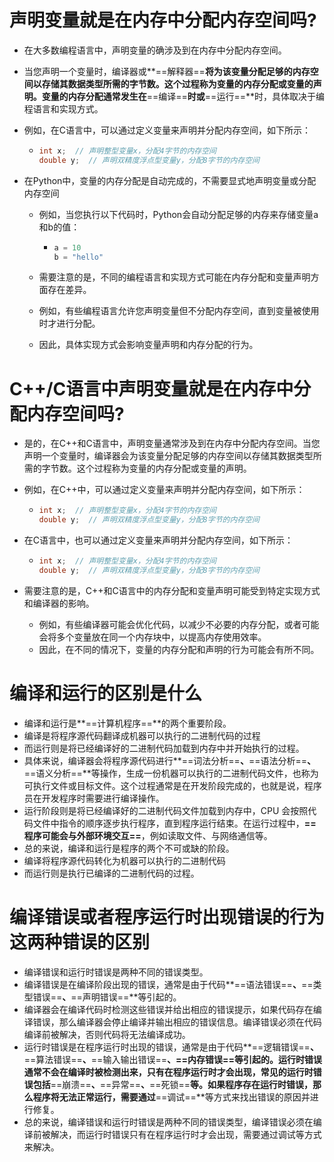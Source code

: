 # 声明变量就是在内存中分配内存空间吗?

* 在大多数编程语言中，声明变量的确涉及到在内存中分配内存空间。

* 当您声明一个变量时，编译器或**==解释器==**将为该变量分配足够的内存空间以存储其数据类型所需的字节数。这个过程称为变量的内存分配或变量的声明。变量的内存分配通常发生在**==编译==**时或**==运行==**时，具体取决于编程语言和实现方式。

* 例如，在C语言中，可以通过定义变量来声明并分配内存空间，如下所示：

  * ~~~C
    int x;  // 声明整型变量x，分配4字节的内存空间
    double y;  // 声明双精度浮点型变量y，分配8字节的内存空间
    ~~~

* 在Python中，变量的内存分配是自动完成的，不需要显式地声明变量或分配内存空间

  * 例如，当您执行以下代码时，Python会自动分配足够的内存来存储变量a和b的值：

    * ~~~python
      a = 10
      b = "hello"
      ~~~

  * 需要注意的是，不同的编程语言和实现方式可能在内存分配和变量声明方面存在差异。

  * 例如，有些编程语言允许您声明变量但不分配内存空间，直到变量被使用时才进行分配。

  * 因此，具体实现方式会影响变量声明和内存分配的行为。



# C++/C语言中声明变量就是在内存中分配内存空间吗?

* 是的，在C++和C语言中，声明变量通常涉及到在内存中分配内存空间。当您声明一个变量时，编译器会为该变量分配足够的内存空间以存储其数据类型所需的字节数。这个过程称为变量的内存分配或变量的声明。

* 例如，在C++中，可以通过定义变量来声明并分配内存空间，如下所示：

  * ~~~C++
    int x;  // 声明整型变量x，分配4字节的内存空间
    double y;  // 声明双精度浮点型变量y，分配8字节的内存空间
    ~~~

* 在C语言中，也可以通过定义变量来声明并分配内存空间，如下所示：

  * ~~~C
    int x;  // 声明整型变量x，分配4字节的内存空间
    double y;  // 声明双精度浮点型变量y，分配8字节的内存空间
    ~~~

* 需要注意的是，C++和C语言中的内存分配和变量声明可能受到特定实现方式和编译器的影响。

  * 例如，有些编译器可能会优化代码，以减少不必要的内存分配，或者可能会将多个变量放在同一个内存块中，以提高内存使用效率。
  * 因此，在不同的情况下，变量的内存分配和声明的行为可能会有所不同。



# 编译和运行的区别是什么

* 编译和运行是**==计算机程序==**的两个重要阶段。
* 编译是将程序源代码翻译成机器可以执行的二进制代码的过程
* 而运行则是将已经编译好的二进制代码加载到内存中并开始执行的过程。
* 具体来说，编译器会将程序源代码进行**==词法分析==**、**==语法分析==**、**==语义分析==**等操作，生成一份机器可以执行的二进制代码文件，也称为可执行文件或目标文件。这个过程通常是在开发阶段完成的，也就是说，程序员在开发程序时需要进行编译操作。
* 运行阶段则是将已经编译好的二进制代码文件加载到内存中，CPU 会按照代码文件中指令的顺序逐步执行程序，直到程序运行结束。在运行过程中，**==程序可能会与外部环境交互==**，例如读取文件、与网络通信等。
* 总的来说，编译和运行是程序的两个不可或缺的阶段。
* 编译将程序源代码转化为机器可以执行的二进制代码
* 而运行则是执行已编译的二进制代码的过程。



# 编译错误或者程序运行时出现错误的行为这两种错误的区别

* 编译错误和运行时错误是两种不同的错误类型。
* 编译错误是在编译阶段出现的错误，通常是由于代码**==语法错误==**、**==类型错误==**、**==声明错误==**等引起的。
* 编译器会在编译代码时检测这些错误并给出相应的错误提示，如果代码存在编译错误，那么编译器会停止编译并输出相应的错误信息。编译错误必须在代码编译前被解决，否则代码将无法编译成功。
* 运行时错误是在程序运行时出现的错误，通常是由于代码**==逻辑错误==**、**==算法错误==**、**==输入输出错误==**、==**内存错误**==等引起的。运行时错误通常不会在编译时被检测出来，只有在程序运行时才会出现，常见的运行时错误包括**==崩溃==**、**==异常==**、**==死锁==**等。如果程序存在运行时错误，那么程序将无法正常运行，需要通过**==调试==**等方式来找出错误的原因并进行修复。
* 总的来说，编译错误和运行时错误是两种不同的错误类型，编译错误必须在编译前被解决，而运行时错误只有在程序运行时才会出现，需要通过调试等方式来解决。

